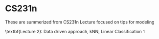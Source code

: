 # CS231n

These are summerized from CS231n Lecture focused on tips for modeling

\textbf{Lecture 2}: Data driven approach, kNN, Linear Classification 1
